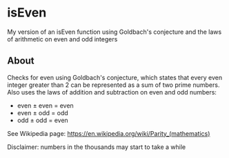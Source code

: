 # isEven
My version of an isEven function using Goldbach's conjecture and the laws of arithmetic on even and odd integers

## About
Checks for even using Goldbach's conjecture, which states that every even integer greater than 2
can be represented as a sum of two prime numbers. Also uses the laws of addition and subtraction on even and odd numbers:
 - even ± even = even
 - even ± odd = odd
 - odd ± odd = even
 
See Wikipedia page: https://en.wikipedia.org/wiki/Parity_(mathematics)

Disclaimer: numbers in the thousands may start to take a while
